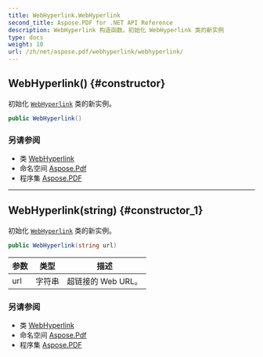 ```yaml
---
title: WebHyperlink.WebHyperlink
second_title: Aspose.PDF for .NET API Reference
description: WebHyperlink 构造函数。初始化 WebHyperlink 类的新实例
type: docs
weight: 10
url: /zh/net/aspose.pdf/webhyperlink/webhyperlink/
---
```

## WebHyperlink() {#constructor}

初始化 [`WebHyperlink`](../) 类的新实例。

```csharp
public WebHyperlink()
```

### 另请参阅

* 类 [WebHyperlink](../)
* 命名空间 [Aspose.Pdf](../../../aspose.pdf/)
* 程序集 [Aspose.PDF](../../../)

---

## WebHyperlink(string) {#constructor_1}

初始化 [`WebHyperlink`](../) 类的新实例。

```csharp
public WebHyperlink(string url)
```

| 参数 | 类型 | 描述 |
| --- | --- | --- |
| url | 字符串 | 超链接的 Web URL。 |

### 另请参阅

* 类 [WebHyperlink](../)
* 命名空间 [Aspose.Pdf](../../../aspose.pdf/)
* 程序集 [Aspose.PDF](../../../)